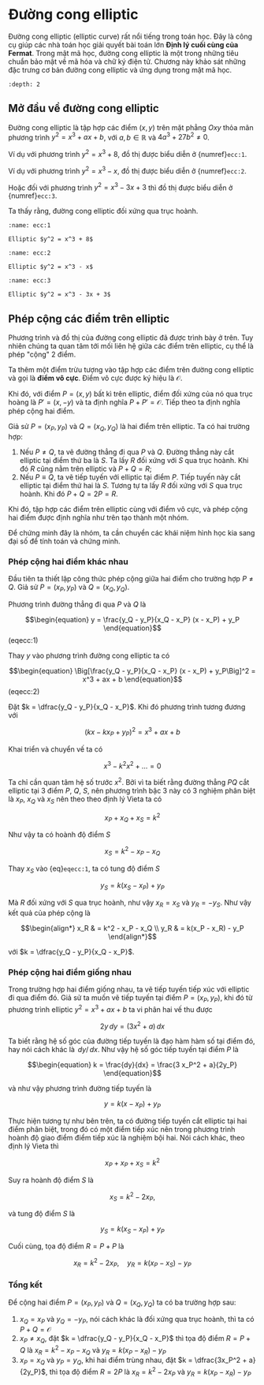 # Đường cong elliptic

Đường cong elliptic (elliptic curve) rất nổi tiếng trong toán học. Đây là công cụ giúp các nhà toán học giải quyết bài toán lớn **Định lý cuối cùng của Fermat**. Trong mật mã học, đường cong elliptic là một trong những tiêu chuẩn bảo mật về mã hóa và chữ ký điện tử. Chương này khảo sát những đặc trưng cơ bản đường cong elliptic và ứng dụng trong mật mã học.

```{contents}
:depth: 2
```

## Mở đầu về đường cong elliptic

Đường cong elliptic là tập hợp các điểm $(x, y)$ trên mặt phẳng $Oxy$ thỏa mãn phương trình $y^2 = x^3 + ax + b$, với $a, b \in \mathbb{R}$ và $4a^3 + 27b^2 \neq 0$.

Ví dụ với phương trình $y^2 = x^3 + 8$, đồ thị được biểu diễn ở {numref}`ecc:1`.

Ví dụ với phương trình $y^2 = x^3 - x$, đồ thị được biểu diễn ở {numref}`ecc:2`.

Hoặc đối với phương trình $y^2 = x^3 - 3x + 3$ thì đồ thị được biểu diễn ở {numref}`ecc:3`.

Ta thấy rằng, đường cong elliptic đối xứng qua trục hoành.

```{figure} ../figures/ecc/ecc1.jpg
:name: ecc:1

Elliptic $y^2 = x^3 + 8$
```

```{figure} ../figures/ecc/ecc2.jpg
:name: ecc:2

Elliptic $y^2 = x^3 - x$
```

```{figure} ../figures/ecc/ecc3.jpg
:name: ecc:3

Elliptic $y^2 = x^3 - 3x + 3$
```

## Phép cộng các điểm trên elliptic

Phương trình và đồ thị của đường cong elliptic đã được trình bày ở trên. Tuy nhiên chúng ta quan tâm tới mối liên hệ giữa các điểm trên elliptic, cụ thể là phép "cộng" 2 điểm.

Ta thêm một điểm trừu tượng vào tập hợp các điểm trên đường cong
elliptic và gọi là **điểm vô cực**. Điểm vô cực được ký hiệu là
$\mathcal{O}$.

Khi đó, với điểm $P=(x, y)$ bất kì trên elliptic, điểm đối xứng của nó qua trục hoàng là $P'=(x,-y)$ và ta định nghĩa $P + P'=\mathcal{O}$. Tiếp theo ta định nghĩa phép cộng hai điểm.

Giả sử $P=(x_P, y_P)$ và $Q=(x_Q, y_Q)$ là hai điểm trên elliptic. Ta có hai trường hợp:

1. Nếu $P \neq Q$, ta vẽ đường thẳng đi qua $P$ và $Q$. Đường thẳng này cắt elliptic tại điểm thứ ba là $S$. Ta lấy $R$ đối xứng với $S$ qua trục hoành. Khi đó $R$ cũng nằm trên elliptic và $P + Q = R$;
2. Nếu $P \equiv Q$, ta vẽ tiếp tuyến với elliptic tại điểm $P$. Tiếp tuyến này cắt elliptic tại điểm thứ hai là $S$. Tương tự ta lấy $R$ đối xứng với $S$ qua trục hoành. Khi đó $P + Q = 2P = R$.

Khi đó, tập hợp các điểm trên elliptic cùng với điểm vô cực, và phép cộng hai điểm được định nghĩa như trên tạo thành một nhóm.

Để chứng minh đây là nhóm, ta cần chuyển các khái niệm hình học kia sang đại số để tính toán và chứng minh.

### Phép cộng hai điểm khác nhau

Đầu tiên ta thiết lập công thức phép cộng giữa hai điểm cho trường hợp $P \neq Q$. Giả sử $P = (x_P, y_P)$ và $Q = (x_Q, y_Q)$.

Phương trình đường thẳng đi qua $P$ và $Q$ là

$$\begin{equation}
    y = \frac{y_Q - y_P}{x_Q - x_P} (x - x_P) + y_P
\end{equation}$$ (eqecc:1)

Thay $y$ vào phương trình đường cong elliptic ta có

$$\begin{equation}
    \Big[\frac{y_Q - y_P}{x_Q - x_P} (x - x_P) + y_P\Big]^2 = x^3 + ax + b
\end{equation}$$ (eqecc:2)

Đặt $k = \dfrac{y_Q - y_P}{x_Q - x_P}$. Khi đó phương trình tương đương với

$$(k x - k x_P + y_P)^2 = x^3 + ax + b$$

Khai triển và chuyển vế ta có

$$\begin{equation}
    x^3 - k^2 x^2 + \ldots = 0
\end{equation}$$

Ta chỉ cần quan tâm hệ số trước $x^2$. Bởi vì ta biết rằng đường thẳng $PQ$ cắt elliptic tại 3 điểm $P$, $Q$, $S$, nên phương trình bậc 3 này có 3 nghiệm phân biệt là $x_P$, $x_Q$ và $x_S$ nên theo theo định lý Vieta ta có

$$\begin{equation*}
    x_P + x_Q + x_S = k^2
\end{equation*}$$

Như vậy ta có hoành độ điểm $S$

$$\begin{equation}
    x_S = k^2 - x_P - x_Q
\end{equation}$$

Thay $x_S$ vào {eq}`eqecc:1`, ta có tung độ điểm $S$

$$\begin{equation}
    y_S = k(x_S - x_P) + y_P
\end{equation}$$

Mà $R$ đối xứng với $S$ qua trục hoành, như vậy $x_R = x_S$ và $y_R = -y_S$. Như vậy kết quả của phép cộng là

$$\begin{align*}
    x_R & = k^2 - x_P - x_Q \\
    y_R & = k(x_P - x_R) - y_P
\end{align*}$$

với $k = \dfrac{y_Q - y_P}{x_Q - x_P}$.

### Phép cộng hai điểm giống nhau

Trong trường hợp hai điểm giống nhau, ta vẽ tiếp tuyến tiếp xúc với elliptic đi qua điểm đó. Giả sử ta muốn vẽ tiếp tuyến tại  điểm $P = (x_P, y_P)$, khi đó từ phương trình elliptic $y^2 = x^3 + ax + b$ ta vi phân hai vế thu được 

$$\begin{equation}
    2y \,dy = (3x^2 + a) \,dx
\end{equation}$$

Ta biết rằng hệ số góc của đường tiếp tuyến là đạo hàm hàm số tại điểm đó, hay nói cách khác là $\,dy/\,dx$. Như vậy hệ số góc tiếp tuyến tại điểm $P$ là

$$\begin{equation}
    k = \frac{dy}{dx} = \frac{3 x_P^2 + a}{2y_P}
\end{equation}$$

và như vậy phương trình đường tiếp tuyến là

$$\begin{equation}
    y = k(x-x_P) + y_P
\end{equation}$$

Thực hiện tương tự như bên trên, ta có đường tiếp tuyến cắt elliptic tại hai điểm phân biệt, trong đó có một điểm tiếp xúc nên trong phương trình hoành độ giao điểm điểm tiếp xúc là nghiệm bội hai. Nói cách khác, theo định lý Vieta thì

$$\begin{equation*}
    x_P + x_P + x_S = k^2
\end{equation*}$$

Suy ra hoành độ điểm $S$ là

$$\begin{equation}
    x_S = k^2 - 2 x_P,
\end{equation}$$

và tung độ điểm $S$ là

$$\begin{equation}
    y_S = k(x_S - x_P) + y_P
\end{equation}$$

Cuối cùng, tọa độ điểm $R = P + P$ là

$$x_R = k^2 - 2 x_P, \quad y_R = k(x_P - x_S) - y_P$$

### Tổng kết

Để cộng hai điểm $P=(x_P, y_P)$ và $Q = (x_Q, y_Q)$ ta có ba trường hợp sau:

1. $x_Q = x_P$ và $y_Q = -y_P$, nói cách khác là đối xứng qua trục hoành, thì ta có $P + Q = \mathcal{O}$
2. $x_P \neq x_Q$, đặt $k = \dfrac{y_Q - y_P}{x_Q - x_P}$ thì tọa độ điểm $R = P + Q$ là $x_R = k^2 - x_P - x_Q$ và $y_R = k(x_P - x_R) - y_P$
3. $x_P = x_Q$ và $y_P = y_Q$, khi hai điểm trùng nhau, đặt $k = \dfrac{3x_P^2 + a}{2y_P}$, thì tọa độ điểm $R = 2P$ là $x_R = k^2 - 2x_P$ và $y_R = k(x_P - x_R) - y_P$
